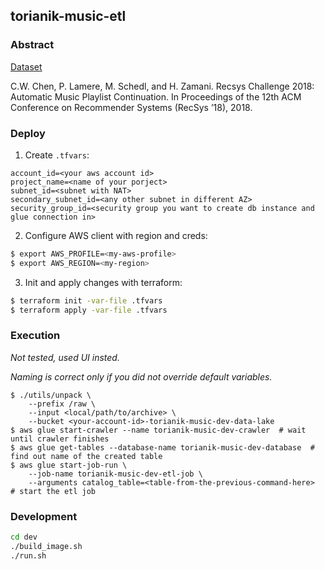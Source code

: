## torianik-music-etl

### Abstract

[Dataset](https://www.aicrowd.com/challenges/spotify-million-playlist-dataset-challenge)

C.W. Chen, P. Lamere, M. Schedl, and H. Zamani. Recsys Challenge 2018: Automatic Music Playlist Continuation. In Proceedings of the 12th ACM Conference on Recommender Systems (RecSys ’18), 2018.

### Deploy

1. Create `.tfvars`:
```
account_id=<your aws account id>
project_name=<name of your porject>
subnet_id=<subnet with NAT>
secondary_subnet_id=<any other subnet in different AZ>
security_group_id=<security group you want to create db instance and glue connection in>
```
2. Configure AWS client with region and creds:
```bash
$ export AWS_PROFILE=<my-aws-profile>
$ export AWS_REGION=<my-region>
```
3. Init and apply changes with terraform:
```bash
$ terraform init -var-file .tfvars
$ terraform apply -var-file .tfvars
```

### Execution
*Not tested, used UI insted.*

*Naming is correct only if you did not override default variables.*

```
$ ./utils/unpack \
    --prefix /raw \
    --input <local/path/to/archive> \
    --bucket <your-account-id>-torianik-music-dev-data-lake
$ aws glue start-crawler --name torianik-music-dev-crawler  # wait until crawler finishes
$ aws glue get-tables --database-name torianik-music-dev-database  # find out name of the created table 
$ aws glue start-job-run \
    --job-name torianik-music-dev-etl-job \
    --arguments catalog_table=<table-from-the-previous-command-here>  # start the etl job
```

### Development
```bash
cd dev
./build_image.sh
./run.sh
```